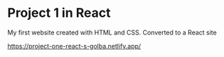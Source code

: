 # Project 1 in React

My first website created with HTML and CSS. Converted to a React site

https://project-one-react-s-golba.netlify.app/
